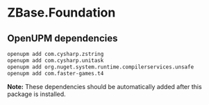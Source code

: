 # ZBase.Foundation

## OpenUPM dependencies

```bash
openupm add com.cysharp.zstring
openupm add com.cysharp.unitask
openupm add org.nuget.system.runtime.compilerservices.unsafe
openupm add com.faster-games.t4
```

**Note:** These dependencies should be automatically added after this package is installed.
